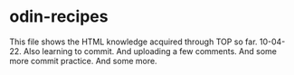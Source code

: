 # odin-recipes

This file shows the HTML knowledge acquired through TOP so far. 10-04-22.
Also learning to commit. And uploading a few comments.
And some more commit practice. And some more.
